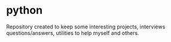 # python
Repository created to keep some interesting projects, interviews questions/answers, utilities to help myself and others.
